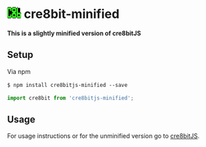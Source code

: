# ![Cre8bit logo](/logo.png) cre8bit-minified
**This is a slightly minified version of cre8bitJS**
## Setup
Via npm
```
$ npm install cre8bitjs-minified --save
```
```javascript
import cre8bit from 'cre8bitjs-minified';
```
## Usage
For usage instructions or for the unminified version go to [cre8bitJS](https://github.com/daveknights/cre8bit).
